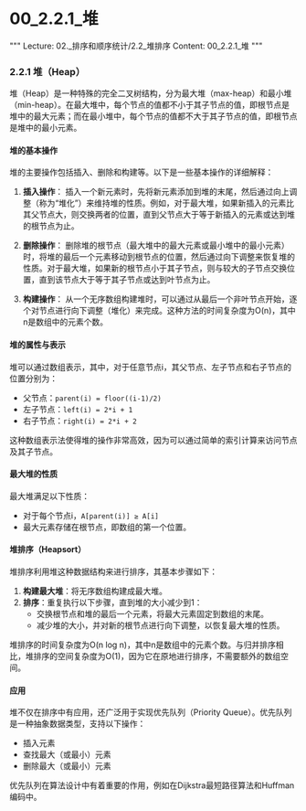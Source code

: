 # 00_2.2.1_堆

"""
Lecture: 02._排序和顺序统计/2.2_堆排序
Content: 00_2.2.1_堆
"""

### 2.2.1 堆（Heap）

堆（Heap）是一种特殊的完全二叉树结构，分为最大堆（max-heap）和最小堆（min-heap）。在最大堆中，每个节点的值都不小于其子节点的值，即根节点是堆中的最大元素；而在最小堆中，每个节点的值都不大于其子节点的值，即根节点是堆中的最小元素。

#### 堆的基本操作
堆的主要操作包括插入、删除和构建等。以下是一些基本操作的详细解释：

1. **插入操作**：
   插入一个新元素时，先将新元素添加到堆的末尾，然后通过向上调整（称为“堆化”）来维持堆的性质。例如，对于最大堆，如果新插入的元素比其父节点大，则交换两者的位置，直到父节点大于等于新插入的元素或达到堆的根节点为止。

2. **删除操作**：
   删除堆的根节点（最大堆中的最大元素或最小堆中的最小元素）时，将堆的最后一个元素移动到根节点的位置，然后通过向下调整来恢复堆的性质。对于最大堆，如果新的根节点小于其子节点，则与较大的子节点交换位置，直到该节点大于等于其子节点或达到叶节点为止。

3. **构建操作**：
   从一个无序数组构建堆时，可以通过从最后一个非叶节点开始，逐个对节点进行向下调整（堆化）来完成。这种方法的时间复杂度为O(n)，其中n是数组中的元素个数。

#### 堆的属性与表示
堆可以通过数组表示，其中，对于任意节点i，其父节点、左子节点和右子节点的位置分别为：
- 父节点：`parent(i) = floor((i-1)/2)`
- 左子节点：`left(i) = 2*i + 1`
- 右子节点：`right(i) = 2*i + 2`

这种数组表示法使得堆的操作非常高效，因为可以通过简单的索引计算来访问节点及其子节点。

#### 最大堆的性质
最大堆满足以下性质：
- 对于每个节点i，`A[parent(i)] ≥ A[i]`
- 最大元素存储在根节点，即数组的第一个位置。

#### 堆排序（Heapsort）
堆排序利用堆这种数据结构来进行排序，其基本步骤如下：
1. **构建最大堆**：将无序数组构建成最大堆。
2. **排序**：重复执行以下步骤，直到堆的大小减少到1：
   - 交换根节点和堆的最后一个元素，将最大元素固定到数组的末尾。
   - 减少堆的大小，并对新的根节点进行向下调整，以恢复最大堆的性质。

堆排序的时间复杂度为O(n log n)，其中n是数组中的元素个数。与归并排序相比，堆排序的空间复杂度为O(1)，因为它在原地进行排序，不需要额外的数组空间。

#### 应用
堆不仅在排序中有应用，还广泛用于实现优先队列（Priority Queue）。优先队列是一种抽象数据类型，支持以下操作：
- 插入元素
- 查找最大（或最小）元素
- 删除最大（或最小）元素

优先队列在算法设计中有着重要的作用，例如在Dijkstra最短路径算法和Huffman编码中。